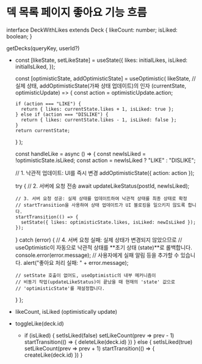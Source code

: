 # 덱 목록 페이지 좋아요 기능 흐름

interface DeckWithLikes extends Deck {
  likeCount: number;
  isLiked: boolean;
}

getDecks(queryKey, userId?)

- const [likeState, setLikeState] = useState({
    likes: initialLikes,
    isLiked: initialIsLiked,
  });

  const [optimisticState, addOptimisticState] = useOptimistic(
    likeState,
    // 실제 상태, addOptimisticState(가짜 상태 업데이트)의 인자
    (currentState, optimisticUpdate) => {
      const action = optimisticUpdate.action;

      if (action === "LIKE") {
        return { likes: currentState.likes + 1, isLiked: true };
      } else if (action === "DISLIKE") {
        return { likes: currentState.likes - 1, isLiked: false };
      }
      return currentState;
    }
  );

  const handleLike = async () => {
    const newIsLiked = !optimisticState.isLiked;
    const action = newIsLiked ? "LIKE" : "DISLIKE";

    // 1. 낙관적 업데이트: UI를 즉시 변경
    addOptimisticState({ action: action });
    
    try {
      // 2. 서버에 요청 전송
      await updateLikeStatus(postId, newIsLiked);

      // 3. 서버 요청 성공: 실제 상태를 업데이트하여 낙관적 상태를 최종 상태로 확정
      // startTransition을 사용하여 상태 업데이트가 UI 블로킹을 일으키지 않도록 합니다.
      startTransition(() => {
        setState({ likes: optimisticState.likes, isLiked: newIsLiked });
      });

    } catch (error) {
      // 4. 서버 요청 실패: 실제 상태가 변경되지 않았으므로
      // useOptimistic이 자동으로 낙관적 상태를 **초기 상태 (state)**로 롤백합니다.
      console.error(error.message);
      // 사용자에게 실패 알림 등을 추가할 수 있습니다.
      alert("좋아요 처리 실패: " + error.message); 
      
      // setState 호출이 없어도, useOptimistic의 내부 메커니즘이 
      // 비동기 작업(updateLikeStatus)이 끝났을 때 현재의 'state' 값으로 
      // 'optimisticState'를 재설정합니다.
    }
  };

- likeCount, isLiked (optimistically update)
- toggleLike(deck.id)
  - if (isLiked) {
    setIsLiked(false)
    setLikeCount(prev => prev - 1)
    startTransition(() => {
      deleteLike(deck.id)
    })
  } else {
    setIsLiked(true)
    setLikeCount(prev => prev + 1)
    startTransition(() => {
      createLike(deck.id)
    })
  }